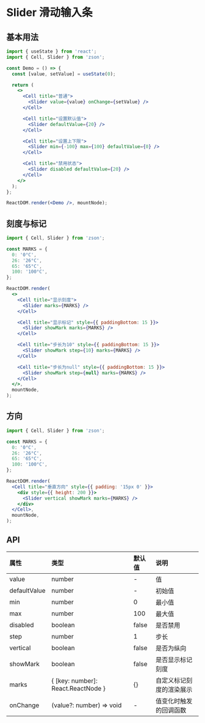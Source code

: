 # Slider 滑动输入条

## 基本用法

```jsx
import { useState } from 'react';
import { Cell, Slider } from 'zson';

const Demo = () => {
  const [value, setValue] = useState(0);

  return (
    <>
      <Cell title="普通">
        <Slider value={value} onChange={setValue} />
      </Cell>

      <Cell title="设置默认值">
        <Slider defaultValue={20} />
      </Cell>

      <Cell title="设置上下限">
        <Slider min={-100} max={100} defaultValue={0} />
      </Cell>

      <Cell title="禁用状态">
        <Slider disabled defaultValue={20} />
      </Cell>
    </>
  );
};

ReactDOM.render(<Demo />, mountNode);
```

## 刻度与标记

```jsx
import { Cell, Slider } from 'zson';

const MARKS = {
  0: '0°C',
  26: '26°C',
  65: '65°C',
  100: '100°C',
};

ReactDOM.render(
  <>
    <Cell title="显示刻度">
      <Slider marks={MARKS} />
    </Cell>

    <Cell title="显示标记" style={{ paddingBottom: 15 }}>
      <Slider showMark marks={MARKS} />
    </Cell>

    <Cell title="步长为10" style={{ paddingBottom: 15 }}>
      <Slider showMark step={10} marks={MARKS} />
    </Cell>

    <Cell title="步长为null" style={{ paddingBottom: 15 }}>
      <Slider showMark step={null} marks={MARKS} />
    </Cell>
  </>,
  mountNode,
);
```

## 方向

```jsx
import { Cell, Slider } from 'zson';

const MARKS = {
  0: '0°C',
  26: '26°C',
  65: '65°C',
  100: '100°C',
};

ReactDOM.render(
  <Cell title="垂直方向" style={{ padding: '15px 0' }}>
    <div style={{ height: 200 }}>
      <Slider vertical showMark marks={MARKS} />
    </div>
  </Cell>,
  mountNode,
);
```

## API

| 属性         | 类型                               | 默认值 | 说明                     |
| :----------- | :--------------------------------- | :----- | :----------------------- |
| value        | number                             | -      | 值                       |
| defaultValue | number                             | -      | 初始值                   |
| min          | number                             | 0      | 最小值                   |
| max          | number                             | 100    | 最大值                   |
| disabled     | boolean                            | false  | 是否禁用                 |
| step         | number                             | 1      | 步长                     |
| vertical     | boolean                            | false  | 是否为纵向               |
| showMark     | boolean                            | false  | 是否显示标记刻度         |
| marks        | { [key: number]: React.ReactNode } | {}     | 自定义标记刻度的渲染展示 |
| onChange     | (value?: number) => void           | -      | 值变化时触发的回调函数   |
